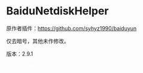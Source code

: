 # BaiduNetdiskHelper
原作者插件：https://github.com/syhyz1990/baiduyun

仅去暗号，其他未作修改。

版本：2.9.1

<font color="#FFFFFF">secretCode: 752149</font>
